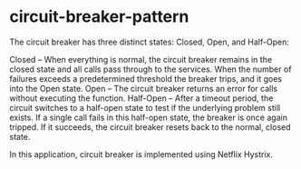 # circuit-breaker-pattern
The circuit breaker has three distinct states: Closed, Open, and Half-Open:

Closed – When everything is normal, the circuit breaker remains in the closed state and all calls pass through to the services. When the number of failures exceeds a predetermined threshold the breaker trips, and it goes into the Open state.
Open – The circuit breaker returns an error for calls without executing the function.
Half-Open – After a timeout period, the circuit switches to a half-open state to test if the underlying problem still exists. If a single call fails in this half-open state, the breaker is once again tripped. If it succeeds, the circuit breaker resets back to the normal, closed state. 

In this application, circuit breaker is implemented using Netflix Hystrix.